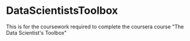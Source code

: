 # DataScientistsToolbox
This is for the coursework required to complete the coursera course "The Data Scientist's Toolbox"
